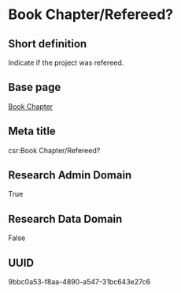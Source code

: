 # Book Chapter/Refereed?
## Short definition
Indicate if the project was refereed.
## Base page
[Book Chapter](https://github.com/EuroCRIS/CASRAI-Dictionairies/blob/main/Objects/Book%20Chapter.md)
## Meta title
csr:Book Chapter/Refereed?
## Research Admin Domain
True
## Research Data Domain
False
## UUID
9bbc0a53-f8aa-4890-a547-31bc643e27c6
